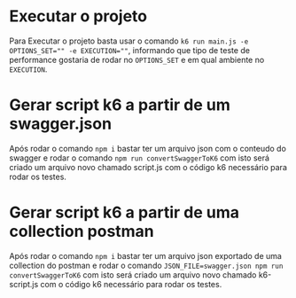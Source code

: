 # Executar o projeto
Para Executar o projeto basta usar o comando `k6 run main.js -e OPTIONS_SET="" -e EXECUTION=""`, informando que tipo de teste de performance gostaria de rodar no `OPTIONS_SET` e em qual ambiente no `EXECUTION`.

# Gerar script k6 a partir de um swagger.json

Após rodar o comando `npm i` bastar ter um arquivo json com o conteudo do swagger e rodar o comando `npm run convertSwaggerToK6` com isto será criado um arquivo novo chamado script.js com o código k6 necessário para rodar os testes.

# Gerar script k6 a partir de uma collection postman

Após rodar o comando `npm i` bastar ter um arquivo json exportado de uma collection do postman e rodar o comando `JSON_FILE=swagger.json npm run convertSwaggerToK6` com isto será criado um arquivo novo chamado k6-script.js com o código k6 necessário para rodar os testes.